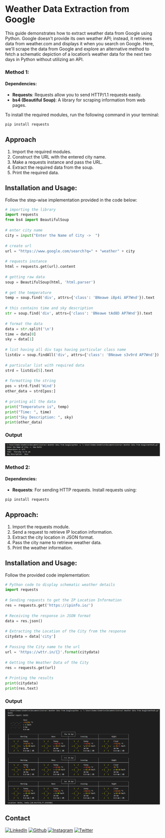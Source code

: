 # Weather Data Extraction from Google

This guide demonstrates how to extract weather data from Google using Python. Google doesn't provide its own weather API; instead, it retrieves data from weather.com and displays it when you search on Google. Here, we'll scrape the data from Google and explore an alternative method to fetch a schematic depiction of a location’s weather data for the next two days in Python without utilizing an API.

### Method 1:

#### Dependencies:
- **Requests**: Requests allow you to send HTTP/1.1 requests easily.
- **bs4 (Beautiful Soup)**: A library for scraping information from web pages.

To install the required modules, run the following command in your terminal:

```bash
pip install requests
```


## Approach

1. Import the required modules.
2. Construct the URL with the entered city name.
3. Make a requests instance and pass the URL.
4. Extract the required data from the soup.
5. Print the required data.

## Installation and Usage:
Follow the step-wise implementation provided in the code below:
```python
# importing the library
import requests
from bs4 import BeautifulSoup

# enter city name
city = input("Enter the Name of City ->  ")

# create url
url = "https://www.google.com/search?q=" + "weather" + city

# requests instance
html = requests.get(url).content

# getting raw data
soup = BeautifulSoup(html, 'html.parser')

# get the temperature
temp = soup.find('div', attrs={'class': 'BNeawe iBp4i AP7Wnd'}).text

# this contains time and sky description
str = soup.find('div', attrs={'class': 'BNeawe tAd8D AP7Wnd'}).text

# format the data
data = str.split('\n')
time = data[0]
sky = data[1]

# list having all div tags having particular class name
listdiv = soup.findAll('div', attrs={'class': 'BNeawe s3v9rd AP7Wnd'})

# particular list with required data
strd = listdiv[5].text

# formatting the string
pos = strd.find('Wind')
other_data = strd[pos:]

# printing all the data
print("Temperature is", temp)
print("Time: ", time)
print("Sky Description: ", sky)
print(other_data)

```
### Output
![](outputs/method1.png)


### Method 2:
#### Dependencies:
- **Requests**: For sending HTTP requests.
Install requests using:

```bash
pip install requests
```
## Approach:
1. Import the requests module.
2. Send a request to retrieve IP location information.
3. Extract the city location in JSON format.
4. Pass the city name to retrieve weather data.
5. Print the weather information.

## Installation and Usage:
Follow the provided code implementation:
```python
# Python code to display schematic weather details
import requests

# Sending requests to get the IP Location Information
res = requests.get('https://ipinfo.io/')

# Receiving the response in JSON format
data = res.json()

# Extracting the Location of the City from the response
citydata = data['city']

# Passing the City name to the url
url = 'https://wttr.in/{}'.format(citydata)

# Getting the Weather Data of the City
res = requests.get(url)

# Printing the results
print(citydata)
print(res.text)
```
### Output
![](outputs/method2.png)


## Contact

[<img target="_blank" src="https://img.icons8.com/bubbles/100/000000/linkedin.png" title="LinkedIn">](https://www.linkedin.com/in/shubhambhatia2103/) [<img target="_blank" src="https://img.icons8.com/bubbles/100/000000/github.png" title="Github">](https://github.com/shubhambhatia2103) [<img target="_blank" src="https://img.icons8.com/bubbles/100/000000/instagram-new.png" title="Instagram">](https://instagram.com/6eingshubham) [<img target="_blank" src="https://img.icons8.com/bubbles/100/000000/twitter-squared.png" title="Twitter">](https://twitter.com/whoodattboyy)











